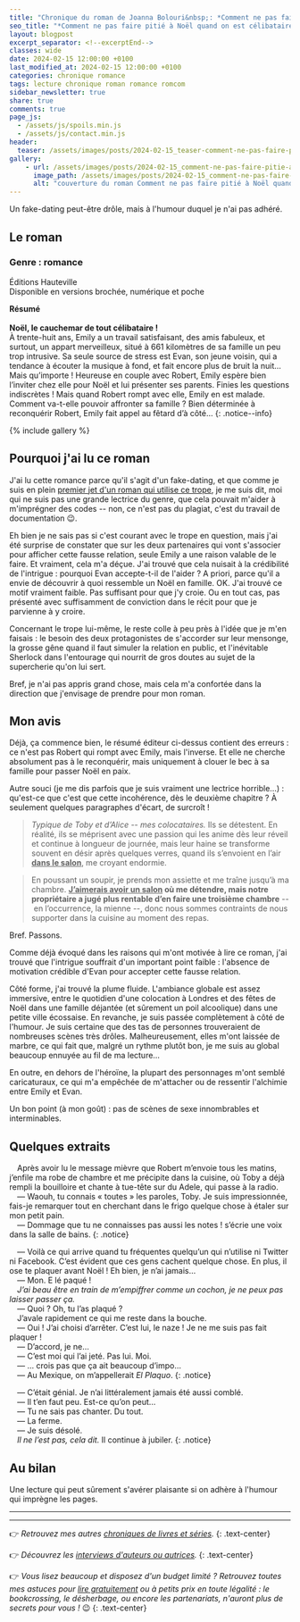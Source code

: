 ```yaml
---
title: "Chronique du roman de Joanna Bolouri&nbsp;: *Comment ne pas faire pitié à Noël quand on est célibataire*"
seo_title: "*Comment ne pas faire pitié à Noël quand on est célibataire* - Joanna Bolouri&nbsp;: avis de lecture"
layout: blogpost
excerpt_separator: <!--excerptEnd-->
classes: wide
date: 2024-02-15 12:00:00 +0100
last_modified_at: 2024-02-15 12:00:00 +0100
categories: chronique romance
tags: lecture chronique roman romance romcom
sidebar_newsletter: true
share: true
comments: true
page_js:
  - /assets/js/spoils.min.js
  - /assets/js/contact.min.js
header:
  teaser: /assets/images/posts/2024-02-15_teaser-comment-ne-pas-faire-pitie-a-noel-quand-on-est-celibataire.webp
gallery:
    - url: /assets/images/posts/2024-02-15_comment-ne-pas-faire-pitie-a-noel-quand-on-est-celibataire-cover.webp
      image_path: /assets/images/posts/2024-02-15_comment-ne-pas-faire-pitie-a-noel-quand-on-est-celibataire-cover.webp
      alt: "couverture du roman Comment ne pas faire pitié à Noël quand on est célibataire"
---
```


Un fake-dating peut-être drôle, mais à l'humour duquel je n'ai pas adhéré.
<!--excerptEnd-->


## Le roman

### Genre&nbsp;: romance

Éditions Hauteville<br />
Disponible en versions brochée, numérique et poche

**Résumé**<br /><br />
**Noël, le cauchemar de tout célibataire&nbsp;!**<br/>
À trente-huit ans, Emily a un travail satisfaisant, des amis fabuleux, et surtout, un appart merveilleux, situé à 661 kilomètres de sa famille un peu trop intrusive. Sa seule source de stress est Evan, son jeune voisin, qui a tendance à écouter la musique à fond, et fait encore plus de bruit la nuit… Mais qu’importe&nbsp;! Heureuse en couple avec Robert, Emily espère bien l’inviter chez elle pour Noël et lui présenter ses parents. Finies les questions indiscrètes&nbsp;! Mais quand Robert rompt avec elle, Emily en est malade. Comment va-t-elle pouvoir affronter sa famille&nbsp;? Bien déterminée à reconquérir Robert, Emily fait appel au fêtard d’à côté…
{: .notice--info}

{% include gallery %}


## Pourquoi j'ai lu ce roman

J'ai lu cette romance parce qu'il s'agit d'un fake-dating, et que comme je suis en plein [premier jet d'un roman qui utilise ce trope](/publications/projets-en-cours/#pour-que-refleurisse-son-sourire), je me suis dit, moi qui ne suis pas une grande lectrice du genre, que cela pouvait m'aider à m'imprégner des codes -- non, ce n'est pas du plagiat, c'est du travail de documentation 😉.

Eh bien je ne sais pas si c'est courant avec le trope en question, mais j'ai été surprise de constater que sur les deux partenaires qui vont s'associer pour afficher cette fausse relation, seule Emily a une raison valable de le faire. Et vraiment, cela m'a déçue. J'ai trouvé que cela nuisait à la crédibilité de l'intrigue&nbsp;: pourquoi Evan accepte-t-il de l'aider&nbsp;? A priori, parce qu'il a envie de découvrir à quoi ressemble un Noël en famille. OK. J'ai trouvé ce motif vraiment faible. Pas suffisant pour que j'y croie. Ou en tout cas, pas présenté avec suffisamment de conviction dans le récit pour que je parvienne à y croire.

Concernant le trope lui-même, le reste colle à peu près à l'idée que je m'en faisais&nbsp;: le besoin des deux protagonistes de s'accorder sur leur mensonge, la grosse gêne quand il faut simuler la relation en public, et l'inévitable Sherlock dans l'entourage qui nourrit de gros doutes au sujet de la supercherie qu'on lui sert.

Bref, je n'ai pas appris grand chose, mais cela m'a confortée dans la direction que j'envisage de prendre pour mon roman.


## Mon avis

Déjà, ça commence bien, le résumé éditeur ci-dessus contient des erreurs&nbsp;: ce n'est pas Robert qui rompt avec Emily, mais l'inverse. Et elle ne cherche absolument pas à le reconquérir, mais uniquement à clouer le bec à sa famille pour passer Noël en paix.

Autre souci (je me dis parfois que je suis vraiment une lectrice horrible&hellip;)&nbsp;: qu'est-ce que c'est que cette incohérence, dès le deuxième chapitre&nbsp;? À seulement quelques paragraphes d'écart, de surcroît&nbsp;!

> *Typique de Toby et d’Alice -- mes colocataires.* Ils se détestent. En réalité, ils se méprisent avec une passion qui les anime dès leur réveil et continue à longueur de journée, mais leur haine se transforme souvent en désir après quelques verres, quand ils s’envoient en l’air **<u>dans le salon</u>**, me croyant endormie.

> En poussant un soupir, je prends mon assiette et me traîne jusqu’à ma chambre. **<u>J’aimerais avoir un salon</u> où me détendre, mais notre propriétaire a jugé plus rentable d’en faire une troisième chambre** -- en l’occurrence, la mienne --, donc nous sommes contraints de nous supporter dans la cuisine au moment des repas.

Bref. Passons.

Comme déjà évoqué dans les raisons qui m'ont motivée à lire ce roman, j'ai trouvé que l'intrigue souffrait d'un important point faible&nbsp;: l'absence de motivation crédible d'Evan pour accepter cette fausse relation.

Côté forme, j'ai trouvé la plume fluide. L'ambiance globale est assez immersive, entre le quotidien d'une colocation à Londres et des fêtes de Noël dans une famille déjantée (et sûrement un poil alcoolique) dans une petite ville écossaise. En revanche, je suis passée complètement à côté de l'humour. Je suis certaine que des tas de personnes trouveraient de nombreuses scènes très drôles. Malheureusement, elles m'ont laissée de marbre, ce qui fait que, malgré un rythme plutôt bon, je me suis au global beaucoup ennuyée au fil de ma lecture&hellip;

En outre, en dehors de l'héroïne, la plupart des personnages m'ont semblé caricaturaux, ce qui m'a empêchée de m'attacher ou de ressentir l'alchimie entre Emily et Evan.

Un bon point (à mon goût)&nbsp;: pas de scènes de sexe innombrables et interminables.


## Quelques extraits

<span style="margin-left: 1em;"></span>Après avoir lu le message mièvre que Robert m’envoie tous les matins, j’enfile ma robe de chambre et me précipite dans la cuisine, où Toby a déjà rempli la bouilloire et chante à tue-tête sur du Adele, qui passe à la radio.<br/>
<span style="margin-left: 1em;"></span>—&nbsp;Waouh, tu connais «&nbsp;toutes&nbsp;» les paroles, Toby. Je suis impressionnée, fais-je remarquer tout en cherchant dans le frigo quelque chose à étaler sur mon petit pain.<br/>
<span style="margin-left: 1em;"></span>—&nbsp;Dommage que tu ne connaisses pas aussi les notes&nbsp;! s’écrie une voix dans la salle de bains.
{: .notice}

<span style="margin-left: 1em;"></span>—&nbsp;Voilà ce qui arrive quand tu fréquentes quelqu’un qui n’utilise ni Twitter ni Facebook. C’est évident que ces gens cachent quelque chose. En plus, il ose te plaquer avant Noël&nbsp;! Eh bien, je n’ai jamais&hellip;<br/>
<span style="margin-left: 1em;"></span>—&nbsp;Mon. E lé paqué&nbsp;!<br/>
<span style="margin-left: 1em;"></span>*J’ai beau être en train de m’empiffrer comme un cochon, je ne peux pas laisser passer ça.*<br/>
<span style="margin-left: 1em;"></span>—&nbsp;Quoi&nbsp;? Oh, tu l’as plaqué&nbsp;?<br/>
<span style="margin-left: 1em;"></span>J’avale rapidement ce qui me reste dans la bouche.<br/>
<span style="margin-left: 1em;"></span>—&nbsp;Oui&nbsp;! J’ai choisi d’arrêter. C’est lui, le naze&nbsp;! Je ne me suis pas fait plaquer&nbsp;!<br/>
<span style="margin-left: 1em;"></span>—&nbsp;D’accord, je ne&hellip;<br/>
<span style="margin-left: 1em;"></span>—&nbsp;C’est moi qui l’ai jeté. Pas lui. Moi.<br/>
<span style="margin-left: 1em;"></span>—&nbsp;&hellip; crois pas que ça ait beaucoup d’impo&hellip;<br/>
<span style="margin-left: 1em;"></span>—&nbsp;Au Mexique, on m’appellerait *El Plaquo*.
{: .notice}

<span style="margin-left: 1em;"></span>—&nbsp;C’était génial. Je n’ai littéralement jamais été aussi comblé.<br/>
<span style="margin-left: 1em;"></span>—&nbsp;Il t’en faut peu. Est-ce qu’on peut&hellip;<br/>
<span style="margin-left: 1em;"></span>—&nbsp;Tu ne sais pas chanter. Du tout.<br/>
<span style="margin-left: 1em;"></span>—&nbsp;La ferme.<br/>
<span style="margin-left: 1em;"></span>—&nbsp;Je suis désolé.<br/>
<span style="margin-left: 1em;"></span>*Il ne l’est pas, cela dit.* Il continue à jubiler.
{: .notice}


## Au bilan

Une lecture qui peut sûrement s'avérer plaisante si on adhère à l'humour qui imprègne les pages.

---
---
👉 *Retrouvez mes autres [chroniques de livres et séries](/blog/tags#chronique).*
{: .text-center}

👉 *Découvrez les [interviews d'auteurs ou autrices](/blog/tags#interview).*
{: .text-center}

👉 *Vous lisez beaucoup et disposez d'un budget limité&nbsp;? Retrouvez toutes mes astuces pour [lire gratuitement](/lecture/2022/08/22/lire-gratuitement.html) ou à petits prix en toute légalité&nbsp;: le bookcrossing, le désherbage, ou encore les partenariats, n'auront plus de secrets pour vous&nbsp;!* 😉
{: .text-center}